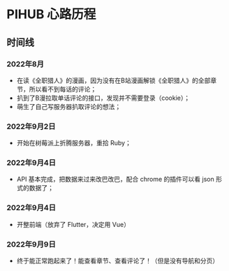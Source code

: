 # PIHUB 心路历程
## 时间线
### 2022年8月
- 在读《全职猎人》的漫画，因为没有在B站漫画解锁《全职猎人》的全部章节，所以看不到每话的评论；
- 扒到了B漫拉取单话评论的接口，发现并不需要登录（cookie）；
- 萌生了自己写服务器扒取评论的想法；

### 2022年9月2日
- 开始在树莓派上折腾服务器，重拾 Ruby；

### 2022年9月4日
- API 基本完成，把数据来过来改巴改巴，配合 chrome 的插件可以看 json 形式的数据了；

### 2022年9月4日
- 开整前端（放弃了 Flutter，决定用 Vue）

### 2022年9月9日
- 终于能正常跑起来了！能查看章节、查看评论了！（但是没有导航和分页）